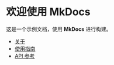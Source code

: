 # 欢迎使用 MkDocs  
这是一个示例文档，使用 **MkDocs** 进行构建。  
- [关于](about.md)  
- [使用指南](guide.md)  
- [API 参考](api.md) 